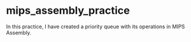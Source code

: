 # mips_assembly_practice
In this practice, I have created a priority queue with its operations in MIPS Assembly. 
